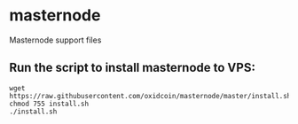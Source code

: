 # masternode
Masternode support files

## Run the script to install masternode to VPS:
```
wget https://raw.githubusercontent.com/oxidcoin/masternode/master/install.sh chmod 755 install.sh
./install.sh
```
